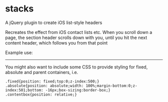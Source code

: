 stacks
======

A jQuery plugin to create iOS list-style headers

Recreates the effect from iOS contact lists etc.  When you scroll down a page, the section header scrolls down with you, until you hit the next content header, which follows you from that point

Example use:
<script type="text/javascript">
$(function(){
    $('body').stacks({
        body: '.contentbox', //the parent element which houses the scrolling header
        title: 'h1', // the element you want to scroll
        margin: 16 //as the header gets absolutely positioned when it hits the bottom, you might want to counter some margin or padding issues
    })
})
</script>

***
You might also want to include some CSS to provide styling for fixed, absolute and parent containers, i.e.

    .fixed{position: fixed;top:0;z-index:500;}
    .absolute{position: absolute;width: 100%;margin-bottom:0;z-index:501;bottom: -16px;box-sizing:border-box;}
    .contentbox{position: relative;}
